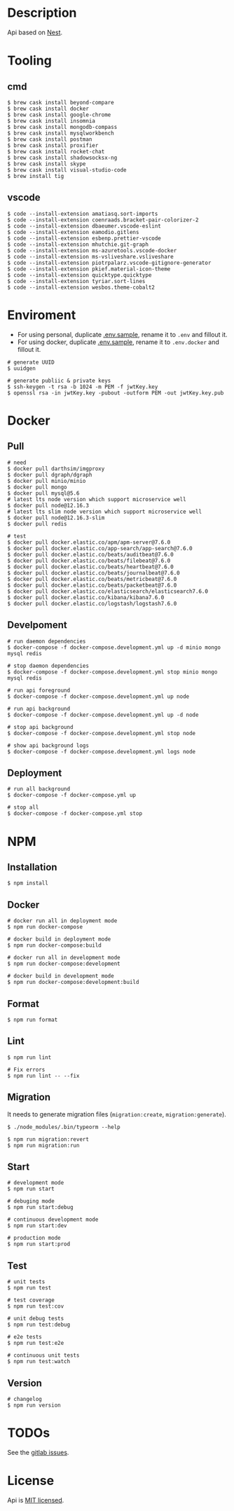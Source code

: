 # Description

Api based on [Nest](https://github.com/nestjs/nest).

# Tooling

## cmd
```Shell
$ brew cask install beyond-compare
$ brew cask install docker
$ brew cask install google-chrome
$ brew cask install insomnia
$ brew cask install mongodb-compass
$ brew cask install mysqlworkbench
$ brew cask install postman
$ brew cask install proxifier
$ brew cask install rocket-chat
$ brew cask install shadowsocksx-ng
$ brew cask install skype
$ brew cask install visual-studio-code
$ brew install tig
```

## vscode
```Shell
$ code --install-extension amatiasq.sort-imports
$ code --install-extension coenraads.bracket-pair-colorizer-2
$ code --install-extension dbaeumer.vscode-eslint
$ code --install-extension eamodio.gitlens
$ code --install-extension esbenp.prettier-vscode
$ code --install-extension mhutchie.git-graph
$ code --install-extension ms-azuretools.vscode-docker
$ code --install-extension ms-vsliveshare.vsliveshare
$ code --install-extension piotrpalarz.vscode-gitignore-generator
$ code --install-extension pkief.material-icon-theme
$ code --install-extension quicktype.quicktype
$ code --install-extension tyriar.sort-lines
$ code --install-extension wesbos.theme-cobalt2
```

# Enviroment

* For using personal, duplicate [.env.sample](.env.sample), rename it to `.env` and fillout it.
* For using docker, duplicate [.env.sample](.env.sample), rename it to `.env.docker` and fillout it.

```Shell
# generate UUID
$ uuidgen

# generate publiic & private keys
$ ssh-keygen -t rsa -b 1024 -m PEM -f jwtKey.key
$ openssl rsa -in jwtKey.key -pubout -outform PEM -out jwtKey.key.pub
```

# Docker

## Pull

```Shell
# need
$ docker pull darthsim/imgproxy
$ docker pull dgraph/dgraph
$ docker pull minio/minio
$ docker pull mongo
$ docker pull mysql@5.6
# latest lts node version which support microservice well
$ docker pull node@12.16.3
# latest lts slim node version which support microservice well
$ docker pull node@12.16.3-slim
$ docker pull redis

# test
$ docker pull docker.elastic.co/apm/apm-server@7.6.0
$ docker pull docker.elastic.co/app-search/app-search@7.6.0
$ docker pull docker.elastic.co/beats/auditbeat@7.6.0
$ docker pull docker.elastic.co/beats/filebeat@7.6.0
$ docker pull docker.elastic.co/beats/heartbeat@7.6.0
$ docker pull docker.elastic.co/beats/journalbeat@7.6.0
$ docker pull docker.elastic.co/beats/metricbeat@7.6.0
$ docker pull docker.elastic.co/beats/packetbeat@7.6.0
$ docker pull docker.elastic.co/elasticsearch/elasticsearch7.6.0
$ docker pull docker.elastic.co/kibana/kibana7.6.0
$ docker pull docker.elastic.co/logstash/logstash7.6.0
```

## Develpoment

```Shell
# run daemon dependencies
$ docker-compose -f docker-compose.development.yml up -d minio mongo mysql redis

# stop daemon dependencies
$ docker-compose -f docker-compose.development.yml stop minio mongo mysql redis

# run api foreground
$ docker-compose -f docker-compose.development.yml up node

# run api background
$ docker-compose -f docker-compose.development.yml up -d node

# stop api background
$ docker-compose -f docker-compose.development.yml stop node

# show api background logs
$ docker-compose -f docker-compose.development.yml logs node

```

## Deployment

```Shell
# run all background
$ docker-compose -f docker-compose.yml up

# stop all
$ docker-compose -f docker-compose.yml stop
```

# NPM

## Installation

```Shell
$ npm install
```

## Docker
```Shell
# docker run all in deployment mode
$ npm run docker-compose

# docker build in deployment mode
$ npm run docker-compose:build

# docker run all in development mode
$ npm run docker-compose:development

# docker build in development mode
$ npm run docker-compose:development:build
```

## Format
```Shell
$ npm run format
```

## Lint
```Shell
$ npm run lint

# Fix errors
$ npm run lint -- --fix
```

## Migration
It needs to generate migration files (`migration:create`, `migration:generate`).
```Shell
$ ./node_modules/.bin/typeorm --help

$ npm run migration:revert
$ npm run migration:run
```

## Start
```Shell
# development mode
$ npm run start

# debuging mode
$ npm run start:debug

# continuous development mode
$ npm run start:dev

# production mode
$ npm run start:prod
```

## Test
```Shell
# unit tests
$ npm run test

# test coverage
$ npm run test:cov

# unit debug tests
$ npm run test:debug

# e2e tests
$ npm run test:e2e

# continuous unit tests
$ npm run test:watch
```

## Version
```Shell
# changelog
$ npm run version
```

# TODOs

See the [gitlab issues](https://gitlab.3re.ir/melobit/melo-api/issues).

# License

Api is [MIT licensed](LICENSE).
